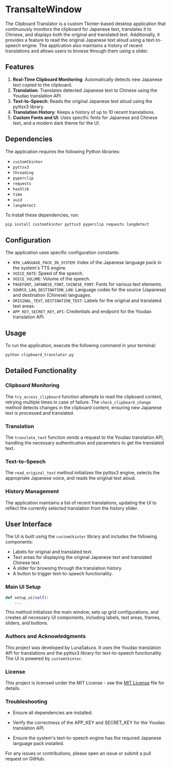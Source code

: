 # TransalteWindow

The Clipboard Translator is a custom Tkinter-based desktop application that continuously monitors the clipboard for Japanese text, translates it to Chinese, and displays both the original and translated text. Additionally, it provides a feature to read the original Japanese text aloud using a text-to-speech engine. The application also maintains a history of recent translations and allows users to browse through them using a slider.

## Features

1. **Real-Time Clipboard Monitoring**: Automatically detects new Japanese text copied to the clipboard.
2. **Translation**: Translates detected Japanese text to Chinese using the Youdao translation API.
3. **Text-to-Speech**: Reads the original Japanese text aloud using the pyttsx3 library.
4. **Translation History**: Keeps a history of up to 10 recent translations.
5. **Custom Fonts and UI**: Uses specific fonts for Japanese and Chinese text, and a modern dark theme for the UI.

## Dependencies

The application requires the following Python libraries:

- `customtkinter`
- `pyttsx3`
- `threading`
- `pyperclip`
- `requests`
- `hashlib`
- `time`
- `uuid`
- `langdetect`

To install these dependencies, run:

```sh
pip install customtkinter pyttsx3 pyperclip requests langdetect
```


## Configuration

The application uses specific configuration constants:

- `NTH_LANGUAGE_PACK_IN_SYSTEM`: Index of the Japanese language pack in the system's TTS engine.
- `VOICE_RATE`: Speed of the speech.
- `VOICE_VOLUME`: Volume of the speech.
- `PAGEFONT`, `JAPANESE_FONT`, `CHINESE_FONT`: Fonts for various text elements.
- `SOURCE_LAN`, `DESTINATION_LAN`: Language codes for the source (Japanese) and destination (Chinese) languages.
- `ORIGINAL_TEXT`, `DESTINATION_TEXT`: Labels for the original and translated text areas.
- `APP_KEY`, `SECRET_KEY`, `API`: Credentials and endpoint for the Youdao translation API.

## Usage

To run the application, execute the following command in your terminal:

```sh
python clipboard_translator.py
```

## Detailed Functionality

### Clipboard Monitoring

The `try_access_clipboard` function attempts to read the clipboard content, retrying multiple times in case of failure. The `check_clipboard_change` method detects changes in the clipboard content, ensuring new Japanese text is processed and translated.

### Translation

The `translate_text` function sends a request to the Youdao translation API, handling the necessary authentication and parameters to get the translated text.

### Text-to-Speech

The `read_original_text` method initializes the pyttsx3 engine, selects the appropriate Japanese voice, and reads the original text aloud.

### History Management

The application maintains a list of recent translations, updating the UI to reflect the currently selected translation from the history slider.

## User Interface

The UI is built using the `customtkinter` library and includes the following components:
- Labels for original and translated text.
- Text areas for displaying the original Japanese text and translated Chinese text.
- A slider for browsing through the translation history.
- A button to trigger text-to-speech functionality.

### Main UI Setup

```python
def setup_ui(self):
    ...
```

This method initializes the main window, sets up grid configurations, and creates all necessary UI components, including labels, text areas, frames, sliders, and buttons.

### Authors and Acknowledgments

This project was developed by Luna5akura. It uses the Youdao translation API for translations and the pyttsx3 library for text-to-speech functionality. The UI is powered by `customtkinter`.

### License

This project is licensed under the MIT License - see the [MIT License](LICENSE)  file for details.

### Troubleshooting

- Ensure all dependencies are installed.

- Verify the correctness of the APP_KEY and SECRET_KEY for the Youdao translation API.

- Ensure the system's text-to-speech engine has the required Japanese language pack installed.

For any issues or contributions, please open an issue or submit a pull request on GitHub.